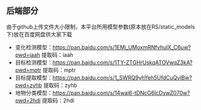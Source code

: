 ## 后端部分
由于github上传文件大小限制，本平台所用模型参数(原本放在RS/static_models下)放在百度网盘供大家下载
- 变化检测模型：https://pan.baidu.com/s/1EMi_UMoxmRNfvhulX_C6uw?pwd=iaah 
提取码：iaah
- 目标检测模型：https://pan.baidu.com/s/1TY-ZTGHrUskqATOVwqZ3kA?pwd=mptr 
提取码：mptr
- 目标提取模型：https://pan.baidu.com/s/1_SWRQ9yhYeh5UfdCuQvlBw?pwd=zyhb 
提取码：zyhb
- 地物分类模型：https://pan.baidu.com/s/14wai6-tDNcG6IcDvwZ070w?pwd=2hdi 
提取码：2hdi
